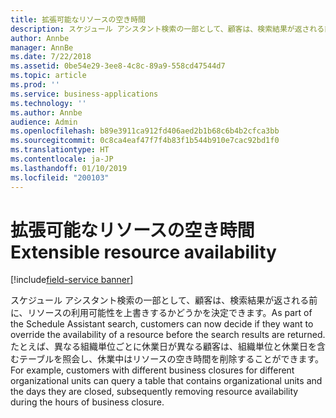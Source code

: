 ```yaml
---
title: 拡張可能なリソースの空き時間
description: スケジュール アシスタント検索の一部として、顧客は、検索結果が返される前に、リソースの利用可能性を上書きするかどうかを決定できます。
author: Annbe
manager: AnnBe
ms.date: 7/22/2018
ms.assetid: 0be54e29-3ee8-4c8c-89a9-558cd47544d7
ms.topic: article
ms.prod: ''
ms.service: business-applications
ms.technology: ''
ms.author: Annbe
audience: Admin
ms.openlocfilehash: b89e3911ca912fd406aed2b1b68c6b4b2cfca3bb
ms.sourcegitcommit: 0c8ca4eaf47f7f4b83f1b544b910e7cac92bd1f0
ms.translationtype: HT
ms.contentlocale: ja-JP
ms.lasthandoff: 01/10/2019
ms.locfileid: "200103"
---
```

#  <a name="extensible-resource-availability"></a><span data-ttu-id="e650e-103">拡張可能なリソースの空き時間</span><span class="sxs-lookup"><span data-stu-id="e650e-103">Extensible resource availability</span></span>

[!include[field-service banner](../../../includes/field-service.md)]




<span data-ttu-id="e650e-104">スケジュール アシスタント検索の一部として、顧客は、検索結果が返される前に、リソースの利用可能性を上書きするかどうかを決定できます。</span><span class="sxs-lookup"><span data-stu-id="e650e-104">As part of the Schedule Assistant search, customers can now decide if they want to override the availability of a resource before the search results are returned.</span></span> <span data-ttu-id="e650e-105">たとえば、異なる組織単位ごとに休業日が異なる顧客は、組織単位と休業日を含むテーブルを照会し、休業中はリソースの空き時間を削除することができます。</span><span class="sxs-lookup"><span data-stu-id="e650e-105">For example, customers with different business closures for different organizational units can query a table that contains organizational units and the days they are closed, subsequently removing resource availability during the hours of business closure.</span></span> 

